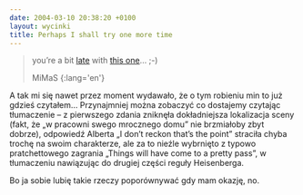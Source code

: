 ```yaml
---
date: 2004-03-10 20:38:20 +0100
layout: wycinki
title: Perhaps I shall try one more time
---
```


> you’re a bit [late](http://mimas.ceti.pl/blog/wpis/1068151454 'MiMaS/blog sprzed czterech miesięcy') with [this one](/these-dragons-of-his 'wczorajszy hovercraft')… ;-)
>
> MiMaS
{:lang='en'}

A tak mi się nawet przez moment wydawało, że o tym robieniu min to już gdzieś czytałem… Przynajmniej można zobaczyć co dostajemy czytając tłumaczenie – z pierwszego zdania zniknęła dokładniejsza lokalizacja sceny (fakt, że „w pracowni swego mrocznego domu” nie brzmiałoby zbyt dobrze), odpowiedź Alberta „I don’t reckon that’s the point” straciła chyba trochę na swoim charakterze, ale za to nieźle wybrnięto z typowo pratchettowego zagrania „<span class='deathspeak'>Things will have come to a pretty pass</span>”, w tłumaczeniu nawiązując do drugiej części reguły Heisenberga.

Bo ja sobie lubię takie rzeczy poporównywać gdy mam okazję, no.
